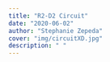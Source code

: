 ```yaml
---
title: "R2-D2 Circuit"
date: "2020-06-02"
author: "Stephanie Zepeda"
cover: "img/circuitXD.jpg"
description: " "
---
```

